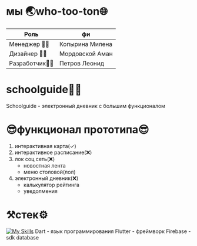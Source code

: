 # мы 🌏who-too-ton🌐
| Роль  | фи | 
| ------------- | ------------- |
| Менеджер 👩‍💼 | Копырина Милена  |
| Дизайнер 👨‍🎨 | Мордовской Аман  |
| Разработчик👨‍💻  | Петров Леонид  |

# schoolguide👨‍🎓
Schoolguide - электронный дневник с большим функционалом
# 😎функционал прототипа😎
1) интерактивная карта(✓)
2) интерактивное расписание(❌)
4) лок соц сеть(❌)
   * новостная лента
   * меню столовой(лол)
6) электронный дневник(❌)
   * калькулятор рейтинга
   * уведолмения
# ⚒️стек⚙️

[![My Skills](https://skillicons.dev/icons?i=dart)](https://skillicons.dev) Dart - язык программирования
Flutter - фреймворк
Firebase - sdk database



